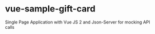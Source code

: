 # vue-sample-gift-card
 Single Page Application with Vue JS 2 and Json-Server for mocking API calls
